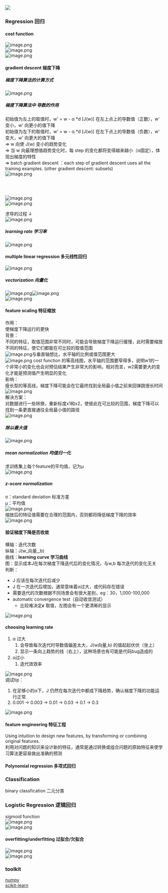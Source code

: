 ![](https://cdn.nlark.com/yuque/0/2023/jpeg/23202369/1699157301044-98177f6d-ef18-494a-925e-10e22383d921.jpeg)
<a name="VUUG3"></a>
### Regression 回归
<a name="Q2dTU"></a>
#### cost function
![image.png](https://cdn.nlark.com/yuque/0/2023/png/23202369/1699093710329-39af6d62-da83-4c37-b715-3cc9962ba2d4.png#averageHue=%23eeeeee&clientId=ud111d2b7-09ec-4&from=paste&height=153&id=u1689b047&originHeight=306&originWidth=402&originalType=binary&ratio=2&rotation=0&showTitle=false&size=51469&status=done&style=none&taskId=u761a76dd-6826-401c-a0b7-08aeadc1035&title=&width=201)<br />![image.png](https://cdn.nlark.com/yuque/0/2023/png/23202369/1699093857716-62572b43-8d5a-466f-8b14-d6c8ef1d3b16.png#averageHue=%23f8f8f7&clientId=ud111d2b7-09ec-4&from=paste&height=115&id=u533b3514&originHeight=424&originWidth=2090&originalType=binary&ratio=2&rotation=0&showTitle=false&size=384401&status=done&style=none&taskId=uae83a66d-7576-474b-8b63-580687e855a&title=&width=565)<br />![image.png](https://cdn.nlark.com/yuque/0/2023/png/23202369/1699520885993-0f8fe278-7d96-4bc6-8a10-557298ed7c62.png#averageHue=%23f0f0f0&clientId=u5588a079-0921-4&from=paste&height=215&id=ucbc76f11&originHeight=430&originWidth=690&originalType=binary&ratio=2&rotation=0&showTitle=false&size=58615&status=done&style=none&taskId=u719135bf-4072-47a2-a854-8745cdf8775&title=&width=345)
<a name="duWiU"></a>
#### gradient descent 梯度下降
<a name="ugYC0"></a>
##### 梯度下降算法的计算方式
![image.png](https://cdn.nlark.com/yuque/0/2023/png/23202369/1699094466891-069d2916-3ab6-4b70-92d9-03f6961c6195.png#averageHue=%23fcf8e7&clientId=ud111d2b7-09ec-4&from=paste&height=284&id=ub47022cb&originHeight=646&originWidth=1143&originalType=binary&ratio=2&rotation=0&showTitle=false&size=497616&status=done&style=none&taskId=uc7eed77e-7985-4b07-9e76-51cdd464b5f&title=&width=502.49310302734375)

<a name="KktTQ"></a>
##### 梯度下降算法中 导数的作用
初始值为左上的取值时，w' = w - α *d [J(w)]  在左上点上的导数值（正数），w' 变小，w' 向更小的值下降<br />初始值为左下的取值时，w' = w - α *d [J(w)]  在左下点上的导数值（负数），w' 变大，w' 向更大的值下降<br />=> w 向使 J(w) 变小的趋势变化<br />=> 当 w 向最理想值趋势变化时，每 step 的变化都将变得越来越小（α固定），体现出梯度的特性<br />=> batch gradient descent ：each step of gradient descent uses all the training examples. (other gradient descent: subsets)<br />![image.png](https://cdn.nlark.com/yuque/0/2023/png/23202369/1699099456621-3e07baac-7da7-4ce8-a7c4-755a4c7504fd.png#averageHue=%23fdfcfc&clientId=ud111d2b7-09ec-4&from=paste&height=260&id=u6aadefc0&originHeight=568&originWidth=1023&originalType=binary&ratio=2&rotation=0&showTitle=false&size=219589&status=done&style=none&taskId=ube95f744-47f9-4987-8789-cbcc111725f&title=&width=467.49658203125)

<a name="EkUWj"></a>
##### <br />
![image.png](https://cdn.nlark.com/yuque/0/2023/png/23202369/1699105382311-d1f83ce8-009b-48fe-b285-6361648d9726.png#averageHue=%23fafafa&clientId=ud111d2b7-09ec-4&from=paste&height=239&id=u00b72717&originHeight=870&originWidth=1677&originalType=binary&ratio=2&rotation=0&showTitle=false&size=475551&status=done&style=none&taskId=u2553c73c-c78d-48ef-a133-34bb584b333&title=&width=460.11285400390625)<br />![image.png](https://cdn.nlark.com/yuque/0/2023/png/23202369/1699353830561-bf2938ff-e03b-4209-9d29-0c122a9c8e56.png#averageHue=%23f5f5f5&clientId=u5588a079-0921-4&from=paste&height=148&id=NbcG5&originHeight=296&originWidth=618&originalType=binary&ratio=2&rotation=0&showTitle=false&size=51314&status=done&style=none&taskId=ufd9c2408-220d-4297-9ea9-14ecd94bc66&title=&width=309)

求导的过程 ↓<br />![image.png](https://cdn.nlark.com/yuque/0/2023/png/23202369/1699105433119-4af2de2f-45f2-47f5-90e2-3ee5e608411c.png#averageHue=%23f8f1e7&clientId=ud111d2b7-09ec-4&from=paste&height=241&id=ue2366d7b&originHeight=634&originWidth=1144&originalType=binary&ratio=2&rotation=0&showTitle=false&size=472498&status=done&style=none&taskId=ub281e2d2-0fbc-4f13-94d8-0fbccf1f96a&title=&width=433.99658203125)
<a name="Op034"></a>
##### learning rate 学习率
![image.png](https://cdn.nlark.com/yuque/0/2023/png/23202369/1699521502209-e20910be-eb60-49a4-a20a-b6e430522c59.png#averageHue=%23f1f1f0&clientId=u5588a079-0921-4&from=paste&height=237&id=u479524a7&originHeight=620&originWidth=1312&originalType=binary&ratio=2&rotation=0&showTitle=false&size=152447&status=done&style=none&taskId=ud900b020-d43f-4b90-8d4c-d28bd232334&title=&width=502)
<a name="hD49r"></a>
#### multiple linear regression 多元线性回归
![image.png](https://cdn.nlark.com/yuque/0/2023/png/23202369/1699521666983-2537c7d6-39c5-4e32-970c-0280cb824690.png#averageHue=%23fdfcfa&clientId=u5588a079-0921-4&from=paste&height=53&id=uf4cfe95e&originHeight=142&originWidth=1042&originalType=binary&ratio=2&rotation=0&showTitle=false&size=61424&status=done&style=none&taskId=ud73e243c-da38-4ad7-a125-1cb2c38ac97&title=&width=386)
<a name="fbgRz"></a>
##### vectorization 向量化
![image.png](https://cdn.nlark.com/yuque/0/2023/png/23202369/1699521701708-9e18d822-a01a-4a55-92fc-15558c73dfd0.png#averageHue=%23f8f7f6&clientId=u5588a079-0921-4&from=paste&height=186&id=uec9953f1&originHeight=742&originWidth=1670&originalType=binary&ratio=2&rotation=0&showTitle=false&size=360770&status=done&style=none&taskId=uac2f765d-a667-4834-99c7-681c677d937&title=&width=418)![image.png](https://cdn.nlark.com/yuque/0/2023/png/23202369/1699522760138-258475ca-bb77-4782-a36a-e677b3179e03.png#averageHue=%23f7f7f7&clientId=u5588a079-0921-4&from=paste&height=227&id=u5f446a8d&originHeight=894&originWidth=1738&originalType=binary&ratio=2&rotation=0&showTitle=false&size=560906&status=done&style=none&taskId=u2e779f3d-2d97-4c5b-b401-a66a957be28&title=&width=441.99658203125)<br />![image.png](https://cdn.nlark.com/yuque/0/2023/png/23202369/1699522787498-2c0bc3e3-c6f2-46a6-8e7f-a6243a841518.png#averageHue=%23f5f3e8&clientId=u5588a079-0921-4&from=paste&height=224&id=ue4c22758&originHeight=900&originWidth=1758&originalType=binary&ratio=2&rotation=0&showTitle=false&size=615576&status=done&style=none&taskId=ud68e37c9-6be8-4fc1-a439-941aedfddc5&title=&width=437.99481201171875)
<a name="LSHfm"></a>
#### feature scaling 特征缩放
作用：<br />使梯度下降运行的更快<br />背景：<br />不同的特征，取值范围非常不同时，可能会导致梯度下降运行缓慢，此时需要缩放不同的特征，使它们都能在可比较的取值范围<br />![image.png](https://cdn.nlark.com/yuque/0/2023/png/23202369/1700474465182-cee34066-dfb5-424c-a4c7-303f5c485a8f.png#averageHue=%23f7f5f3&clientId=uf755e7e9-9680-4&from=paste&height=138&id=uf73ece1b&originHeight=518&originWidth=722&originalType=binary&ratio=2&rotation=0&showTitle=false&size=116269&status=done&style=none&taskId=u9b3b7885-7337-4ad1-ac1c-5fc293eebdc&title=&width=193)与垂直轴想比，水平轴的比例或值范围更大<br />![image.png](https://cdn.nlark.com/yuque/0/2023/png/23202369/1700474540493-1f546e63-1ecf-4555-bbcd-4bed638278b6.png#averageHue=%23f7f7f7&clientId=uf755e7e9-9680-4&from=paste&height=147&id=u0a85e60f&originHeight=508&originWidth=834&originalType=binary&ratio=2&rotation=0&showTitle=false&size=159612&status=done&style=none&taskId=uedf3d2c3-8076-4956-a2eb-3ad2717b7bf&title=&width=241) cost function 的等高线图，水平轴的范围要窄得多，说明w1的一个非常小的变化也会对预估结果产生非常大的影响，相对而言，w2需要更大的变化才能是预测值产生明显的变化<br />影响：<br />瘦长型的等高线，梯度下降可能会在它最终找到全局最小值之前来回弹跳很长时间<br />![image.png](https://cdn.nlark.com/yuque/0/2023/png/23202369/1700475474303-640d1db1-b644-444e-b3d7-74c1489920d1.png#averageHue=%23f6f5f5&clientId=uf755e7e9-9680-4&from=paste&height=161&id=u4c4fcf77&originHeight=422&originWidth=926&originalType=binary&ratio=2&rotation=0&showTitle=false&size=174742&status=done&style=none&taskId=u1cbbc455-674b-43f9-9cc1-0dbf4e5f0cb&title=&width=352.4392395019531)<br />解决方案：<br />对数据进行一些转换，重新标度x1和x2，使彼此在可比较的范围，梯度下降可以找到一条更直接通往全局最小值的路径<br />![image.png](https://cdn.nlark.com/yuque/0/2023/png/23202369/1700476065062-f4f55800-08b2-49e3-928c-eb879294c962.png#averageHue=%23f3f2f1&clientId=uf755e7e9-9680-4&from=paste&height=203&id=u1e2352ea&originHeight=366&originWidth=1522&originalType=binary&ratio=2&rotation=0&showTitle=false&size=225663&status=done&style=none&taskId=uffc3a7d4-8573-4fd4-900c-805058202f1&title=&width=845.5555779551288)
<a name="Nq60W"></a>
##### 除以最大值
![image.png](https://cdn.nlark.com/yuque/0/2023/png/23202369/1700477216803-d7d584d4-8aae-495e-8658-d0cf5e07cc27.png#averageHue=%23f9f7f4&clientId=uf755e7e9-9680-4&from=paste&height=195&id=u3651823d&originHeight=776&originWidth=1622&originalType=binary&ratio=2&rotation=0&showTitle=false&size=368316&status=done&style=none&taskId=u23e45912-22fa-4124-a74c-cc15afb52b9&title=&width=407.11285400390625)
<a name="CrV9U"></a>
##### mean normalization 均值归一化
求训练集上每个feature的平均值，记为μ<br />![image.png](https://cdn.nlark.com/yuque/0/2023/png/23202369/1700477848074-eb585b30-c762-4587-bf32-0f3b5ec88d1f.png#averageHue=%23f6f4f2&clientId=uf755e7e9-9680-4&from=paste&height=238&id=u73f4ae64&originHeight=870&originWidth=1694&originalType=binary&ratio=2&rotation=0&showTitle=false&size=465567&status=done&style=none&taskId=u18c36c15-5df3-4d17-a32a-2e91db92d26&title=&width=463.109375)

<a name="OuFWy"></a>
##### z-score normalization
σ：standard deviation 标准方差<br />μ：平均值<br />![image.png](https://cdn.nlark.com/yuque/0/2023/png/23202369/1700478942448-28af37af-daa6-406e-af96-74783c877bc0.png#averageHue=%23f6f4f2&clientId=uf755e7e9-9680-4&from=paste&height=220&id=uc65af972&originHeight=882&originWidth=1736&originalType=binary&ratio=2&rotation=0&showTitle=false&size=473686&status=done&style=none&taskId=u93c12c4d-3d36-49e2-b855-518873896ee&title=&width=433.107666015625)<br />缩放后的特征值需要在合理的范围内，否则都将降低梯度下降的效率<br />![image.png](https://cdn.nlark.com/yuque/0/2023/png/23202369/1700479151670-aa794030-71f0-4b83-b62d-79812e5a92b5.png#averageHue=%23f8f5f5&clientId=uf755e7e9-9680-4&from=paste&height=225&id=u229f3ffc&originHeight=758&originWidth=1508&originalType=binary&ratio=2&rotation=0&showTitle=false&size=448869&status=done&style=none&taskId=u2ec0f123-24f9-40f3-938e-d91bffe3389&title=&width=448.11285400390625)

<a name="QSKaF"></a>
#### 验证梯度下降是否收敛
横轴：迭代次数<br />纵轴：J(w_向量_,b)<br />曲线：**learning curve 学习曲线**<br />图：显示成本J在每次梯度下降迭代后的变化情况，与w,b 每次迭代的变化无关<br />判断：

- J 应该在每次迭代后减少
- J 在一次迭代后增加，通常意味着α过大，或代码存在错误
- 需要迭代的次数根据不同场景会有很大差别，eg：30，1,000-100,000
- automatic convergence test（自动收敛测试）
   - 比较难决定𝞮 取值，左图会有一个更清晰的显示

![image.png](https://cdn.nlark.com/yuque/0/2023/png/23202369/1700493269257-6cf93d50-e7b5-4a52-9889-0ff20f0f0cf1.png#averageHue=%23f1f0ef&clientId=u8c8ccefa-15b1-4&from=paste&height=417&id=ub4ab4dfa&originHeight=750&originWidth=1744&originalType=binary&ratio=1.7999999523162842&rotation=0&showTitle=false&size=574614&status=done&style=none&taskId=u37952d39-badc-46b6-9806-b2b4d1cf68a&title=&width=968.8889145556798)


<a name="VYsbn"></a>
#### choosing  learning rate 

1. α 过大
   1. 会导致每次迭代时导数值偏差太大，J(w向量,b) 的值起起伏伏（坐上）
   2. 显示一条向上趋势的线（右上），这种场景也有可能是代码bug造成的
2. α过小
   1. 迭代效效率

![image.png](https://cdn.nlark.com/yuque/0/2023/png/23202369/1700493884532-9fe78928-16df-42bc-9781-23ffd97e3006.png#averageHue=%23efecec&clientId=uadea92f2-e193-4&from=paste&height=307&id=ueddfb3b0&originHeight=890&originWidth=1732&originalType=binary&ratio=1.7999999523162842&rotation=0&showTitle=false&size=684512&status=done&style=none&taskId=u5ff12c5b-fcc4-4c77-a55c-5076d3762a3&title=&width=598.1128540039062)<br />调试tip：

1. 在足够小的α下，J 仍然在每次迭代中都成下降趋势，确认梯度下降的功能运行正常
2. 0.001 -> 0.003 -> 0.01 -> 0.03 -> 0.1 -> 0.3

![image.png](https://cdn.nlark.com/yuque/0/2023/png/23202369/1700494575000-f23ce0a7-2862-4bb8-9210-9f9a4ea69db2.png#averageHue=%23faf8f8&clientId=uadea92f2-e193-4&from=paste&height=205&id=uaa7c9790&originHeight=814&originWidth=1592&originalType=binary&ratio=1.7999999523162842&rotation=0&showTitle=false&size=388067&status=done&style=none&taskId=u1b05f68f-5990-4a5e-b68d-c3eb76ae54d&title=&width=401.11285400390625)

<a name="E5zRB"></a>
#### feature engineering 特征工程
Using intuition to design new features, by transforming or combining original features.<br />利用对问题的知识来设计新的特征，通常是通过转换或组合问题的原始特征来使学习算法更容易做出准确的预测

<a name="ZKPkA"></a>
#### Polynomial regression 多项式回归

<a name="tdmap"></a>
### Classification 
binary classfication 二元分类
<a name="pRxir"></a>
###  Logistic Regression 逻辑回归
sigmoid function<br />![image.png](https://cdn.nlark.com/yuque/0/2024/png/23202369/1711961589740-a24c3288-7840-4469-aff3-818f9f6d61f9.png#averageHue=%23f2f0f0&clientId=u127b2476-6096-4&from=paste&height=328&id=u2341287a&originHeight=590&originWidth=548&originalType=binary&ratio=1.7999999523162842&rotation=0&showTitle=false&size=125387&status=done&style=none&taskId=uf069cde2-673b-450d-960c-f4d17bd7041&title=&width=304.4444525094682)<br />![image.png](https://cdn.nlark.com/yuque/0/2024/png/23202369/1711962011461-6ccbb000-3a91-448d-b3c3-fba072721ae8.png#averageHue=%23f6f6f5&clientId=u127b2476-6096-4&from=paste&height=270&id=u55900fd6&originHeight=486&originWidth=1092&originalType=binary&ratio=1.7999999523162842&rotation=0&showTitle=false&size=186949&status=done&style=none&taskId=u60b18379-3c34-4d89-9ba8-96a40889827&title=&width=606.6666827378453)

<a name="NVEk8"></a>
#### overfitting/underfitting 过拟合/欠拟合
![image.png](https://cdn.nlark.com/yuque/0/2024/png/23202369/1711962596271-40648be3-0b2c-4bc9-97fe-90f787d904c3.png#averageHue=%23f3f2f2&clientId=u127b2476-6096-4&from=paste&height=301&id=u66507189&originHeight=542&originWidth=1196&originalType=binary&ratio=1.7999999523162842&rotation=0&showTitle=false&size=274807&status=done&style=none&taskId=u8fbb8489-edb0-4506-a464-79a984a07da&title=&width=664.4444620462116)<br />![image.png](https://cdn.nlark.com/yuque/0/2024/png/23202369/1711962679758-b9b5bc6f-69b5-4939-80ff-03f462d824e4.png#averageHue=%23f4f8f0&clientId=u127b2476-6096-4&from=paste&height=442&id=u9687383b&originHeight=796&originWidth=1260&originalType=binary&ratio=1.7999999523162842&rotation=0&showTitle=false&size=727252&status=done&style=none&taskId=u4d2eb0d1-ef68-4198-bac6-219b9cd2c22&title=&width=700.0000185436678)



<a name="Oma0L"></a>
### toolkit
[numpy](https://numpy.org/doc/stable/)<br />[scikit-learn](https://scikit-learn.org/stable/index.html)
<a name="Yd30q"></a>
#### 
